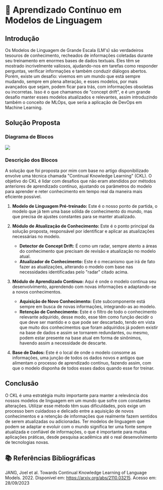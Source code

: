 # 📘 Aprendizado Contínuo em Modelos de Linguagem

## Introdução
Os Modelos de Linguagem de Grande Escala (LM's) são verdadeiros tesouros de conhecimento, recheados de informações coletadas durante seu treinamento em enormes bases de dados textuais. Eles têm se mostrado incrivelmente valiosos, ajudando-nos em tarefas como responder perguntas, verificar informações e também conduzir diálogos abertos. Porém, existe um desafio: vivemos em um mundo que está sempre mudando, sempre em plena alteração, e esses modelos, por mais avançados que sejam, podem ficar para trás, com informações obsoletas ou incorretas. Isso é o que chamamos de "concept drift", e é um grande desafio manter esses modelos atualizados e relevantes, assim introduzindo também o conceito de MLOps, que seria a aplicação de DevOps em Machine Learning.

## Solução Proposta
### Diagrama de Blocos
<img src="https://imgur.com/3DQWBGx.png"/>

### Descrição dos Blocos
A solução que foi proposta por mim com base no artigo disponibilizado envolve uma técnica chamada "Continual Knowledge Learning" (CKL). O objetivo do CKL é lidar com desafios que não eram atendidos por métodos anteriores de aprendizado contínuo, ajustando os parâmetros do modelo para aprender e reter conhecimento em tempo real da maneira mais eficiente possível.

1. **Modelo de Linguagem Pré-treinado:**
   Este é o nosso ponto de partida, o modelo que já tem uma base sólida de conhecimento do mundo, mas que precisa de ajustes constantes para se manter atualizado.

2. **Módulo de Atualização de Conhecimento:**
   Este é o ponto principal da solução proposta, responsável por identificar e aplicar as atualizações necessárias no modelo.
   - **Detector de Concept Drift:** É como um radar, sempre atento a áreas do conhecimento que precisam de revisão e atualização no modelo atual.
   - **Atualizador de Conhecimento:** Este é o mecanismo que irá de fato fazer as atualizações, alterando o modelo com base nas necessidades identificadas pelo "radar" citado acima.

3. **Módulo de Aprendizado Contínuo:**
   Aqui é onde o modelo continua seu desenvolvimento, aprendendo com novas informações e adaptando-se a novos conhecimentos.
   - **Aquisição de Novo Conhecimento:** Este subcomponente está sempre em busca de novas informações, integrando-as ao modelo.
   - **Retenção de Conhecimento:** Este é o filtro de todo o conhecimento relevante adquirido, desse modo, esse têm como função decidir o que deve ser mantido e o que pode ser descartado, tendo em vista que muito dos conhecimentos que foram adquiridos já podem existir na base de dados e assim se tornarem redundantes, ou mesmo, podem estar presente na base atual em forma de sinônimos, havendo assim a necessidade de descarte.

4. **Base de Dados:**
   Este é o local de onde o modelo consome as informações, uma junção de todos os dados novos e antigos que alimentam o processo de aprendizado contínuo, fazendo assim, com que o modelo disponha de todos esses dados quando esse for treinar.

## Conclusão
O CKL é uma estratégia muito importante para manter a relevância dos nossos modelos de linguagem em um mundo que sofre com constantes alterações. Utilizar esse método têm suas dificuldades, pois exige um processo bem cuidadoso e delicado entre a aquisição de novos conhecimentos e a retenção de informações que realmente fazem sentidos de serem atualizadas ou adicionadas. Ter modelos de linguagem que podem se adaptar e evoluir com o mundo significa ter uma fonte sempre atualizada e confiável de informações, o que é importante para muitas aplicações práticas, desde pesquisa acadêmica até o real desenvolvimento de tecnologias novas.

## 📚 Referências Bibliográficas
JANG, Joel et al. Towards Continual Knowledge Learning of Language Models. 2022. Disponível em: https://arxiv.org/abs/2110.03215. Acesso em: 28/09/2023
